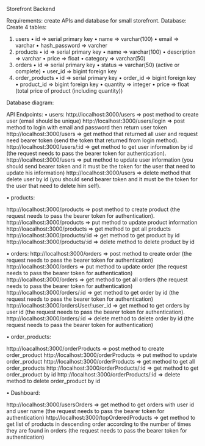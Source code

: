 Storefront Backend

Requirements:
create APIs and database for small storefront.
Database:
Create 4 tables:
1.	users
•	id => serial primary key
•	name => varchar(100)
•	email => varchar
•	hash_password => varcher
2.	products
•	id => serial primary key
•	name => varchar(100)
•	description => varchar
•	price => float
•	category => varchar(50)
3.	orders
•	id => serial primary key
•	status => varchar(50) (active or complete)
•	user_id => bigint foreign key
4.	order_products
•	id => serial primary key
•	order_id => bigint foreign key
•	product_id => bigint foreign key
•	quantity => integer
•	price => float (total price of product (including quantity))

Database diagram:
 
API Endpoints:
•	users:
http://localhost:3000/users => post method to create user (email should be unique) 
http://localhost:3000/users/login => post method to login with email and password then return user token
http://localhost:3000/users => get method that returned all user and request need bearer token (send the token that returned from login method).
http://localhost:3000/users/:id => get method to get user information by id (the request needs to pass the bearer token for authentication).
http://localhost:3000/users => put method to update user information (you should send bearer token and it must be the token for the user that need to update his information)
http://localhost:3000/users => delete method that delete user by id (you should send bearer token and it must be the token for the user that need to delete him self).

•	products:

http://localhost:3000/products => post method to create product (the request needs to pass the bearer token for authentication).
http://localhost:3000/products => put method to update product information
http://loacalhost:3000/products => get method to get all products
http://localhost:3000/products/:id => get method to get product by id
http://localhost:3000/products/:id => delete method to delete product by id

•	orders:
http://localhost:3000/orders => post method to create order (the request needs to pass the bearer token for authentication)
http://localhost:3000/orders => put method to update order (the request needs to pass the bearer token for authentication)
http://localhost:3000/orders => get method to get all orders (the request needs to pass the bearer token for authentication)
http://localhost:3000/orders/:id => get method to get order by id (the request needs to pass the bearer token for authentication)
http://localhost:3000/ordersUser/:user_id => get method to get orders by user id (the request needs to pass the bearer token for authentication).
http://localhost:3000/orders/:id => delete method to delete order by id (the request needs to pass the bearer token for authentication)


•	order_products:

http://loacalhost:3000/orderProducts => post method to create order_product
http://localhost:3000/orderProducts => put method to update order_product
http://localhost:3000/orderProducts  => get method to get all order_products
http://localhost:3000/orderProducts/:id => get method to get order_product by id
http://localhost:3000/orderProducts/:id => delete method to delete order_product by id

•	Dashboard:

http://localhost:3000/usersOrders => get method to get orders with user id and user name (the request needs to pass the bearer token for authentication)
http://localhost:3000/topOrderedProducts => get method to get list of products in descending order according to the number of times they are found in orders (the request needs to pass the bearer token for authentication)
